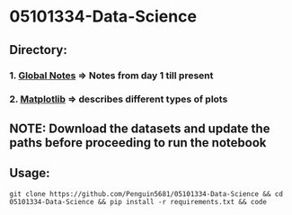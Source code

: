 # 05101334-Data-Science

## Directory:
### 1. [Global Notes](https://github.com/Penguin5681/05101334-Data-Science/blob/main/Global%20Notes/DS_Notes.ipynb) => Notes from day 1 till present
### 2. [Matplotlib](https://github.com/Penguin5681/05101334-Data-Science/blob/main/Matplotlib/Notebook.ipynb) => describes different types of plots

## NOTE: Download the datasets and update the paths before proceeding to run the notebook

## Usage: 
~~~ 
git clone https://github.com/Penguin5681/05101334-Data-Science && cd 05101334-Data-Science && pip install -r requirements.txt && code
 ~~~